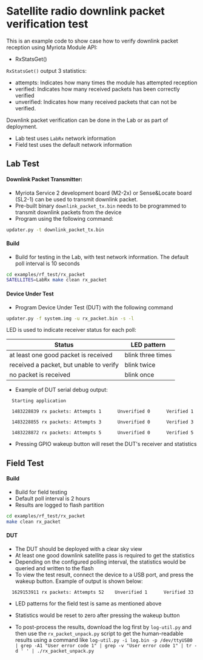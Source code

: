 # Satellite radio downlink packet verification test

This is an example code to show case how to verify downlink packet reception using Myriota Module API:
* RxStatsGet()

`RxStatsGet()` output 3 statistics:
* attempts: Indicates how many times the module has attempted reception
* verified: Indicates how many received packets has been correctly verified
* unverified: Indicates how many received packets that can not be verified.

Downlink packet verification can be done in the Lab or as part of deployment.
* Lab test uses `LabRx` network information
* Field test uses the default network information

## Lab Test

#### Downlink Packet Transmitter:
* Myriota Service 2 development board (M2-2x) or Sense&Locate board (SL2-1) can be used to transmit downlink packet.
* Pre-built binary `downlink_packet_tx.bin` needs to be programmed to transmit downlink packets from the device
* Program using the following command:
```bash
updater.py -t downlink_packet_tx.bin
```

#### Build
* Build for testing in the Lab, with test network information. The default poll interval is 10 seconds
```bash
cd examples/rf_test/rx_packet
SATELLITES=LabRx make clean rx_packet
```

#### Device Under Test
* Program Device Under Test (DUT) with the following command
```bash
updater.py -f system.img -u rx_packet.bin -s -l
```

LED is used to indicate receiver status for each poll:

| Status                                  | LED pattern       |
|-----------------------------------------|-------------------|
| at least one good packet is received    | blink three times |
| received a packet, but unable to verify | blink twice       |
| no packet is received                   | blink once        |

* Example of DUT serial debug output:
```
  Starting application

  1483228839 rx packets: Attempts 1      Unverified 0      Verified 1

  1483228855 rx packets: Attempts 3      Unverified 0      Verified 3

  1483228872 rx packets: Attempts 5      Unverified 0      Verified 5
````

- Pressing GPIO wakeup button will reset the DUT's receiver and statistics


## Field Test

#### Build
* Build for field testing
* Default poll interval is 2 hours
* Results are logged to flash partition

```bash
cd examples/rf_test/rx_packet
make clean rx_packet
```

#### DUT
* The DUT should be deployed with a clear sky view
* At least one good downlink satellite pass is required to get the statistics
* Depending on the configured polling interval, the statistics would be queried and written to the flash
* To view the test result, connect the device to a USB port, and press the wakeup button. Example of output is shown below:
```
  1629153911 rx packets: Attempts 52    Unverified 1      Verified 33
```
* LED patterns for the field test is same as mentioned above
* Statistics would be reset to zero after pressing the wakeup button

* To post-process the results, download the log first by `log-util.py` and then use the `rx_packet_unpack.py` script to get the human-readable results using a command like `log-util.py -i log.bin -p /dev/ttyUSB0 | grep -A1 "User error code 1" | grep -v "User error code 1" | tr -d ' ' | ./rx_packet_unpack.py`
